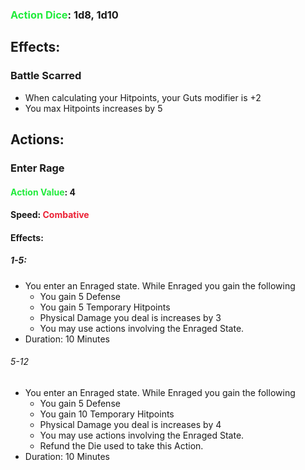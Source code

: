 ### <span style="font-weight:bold;color:rgb(33, 235, 60)">Action Dice</span>: 1d8, 1d10
## Effects:

### Battle Scarred
- When calculating your Hitpoints, your Guts modifier is +2
- You max Hitpoints increases by 5
## Actions:
### Enter Rage
#### <span style="font-weight:bold;color:rgb(33, 235, 60)">Action Value</span>: 4
#### Speed: <span style="font-weight:bold; color:rgb(235, 33, 53)">Combative</span>
#### Effects:
##### 1-5: 
- You enter an Enraged state. While Enraged you gain the following
	- You gain 5 Defense
	- You gain 5 Temporary Hitpoints
	- Physical Damage you deal is increases by 3
	- You may use actions involving the Enraged State.
- Duration: 10 Minutes
###### 5-12
- You enter an Enraged state. While Enraged you gain the following
	- You gain 5 Defense
	- You gain 10 Temporary Hitpoints
	- Physical Damage you deal is increases by 4
	- You may use actions involving the Enraged State.
	- Refund the Die used to take this Action.
- Duration: 10 Minutes



